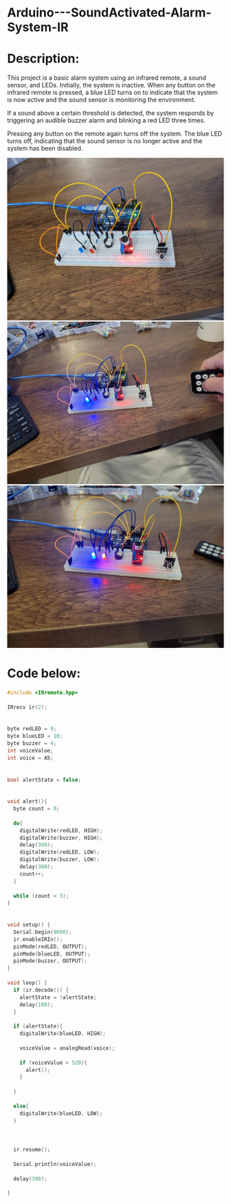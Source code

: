 # Arduino---SoundActivated-Alarm-System-IR

# Description:
This project is a basic alarm system using an infrared remote, a sound sensor, and LEDs. Initially, the system is inactive. When any button on the infrared remote is pressed, a blue LED turns on to indicate that the system is now active and the sound sensor is monitoring the environment.

If a sound above a certain threshold is detected, the system responds by triggering an audible buzzer alarm and blinking a red LED three times.

Pressing any button on the remote again turns off the system. The blue LED turns off, indicating that the sound sensor is no longer active and the system has been disabled.


![img1](arduino_project_alarm_IR_voice_sensor_PART1.jpg)
![img1](arduino_project_alarm_IR_voice_sensor_PART2.jpg)
![img1](arduino_project_alarm_IR_voice_sensor_PART3.jpg)


# Code below:

```cpp
#include <IRremote.hpp>

IRrecv ir(2);


byte redLED = 9;
byte blueLED = 10;
byte buzzer = 4;
int voiceValue;
int voice = A5;


bool alertState = false;


void alert(){
  byte count = 0;

  do{
    digitalWrite(redLED, HIGH);
    digitalWrite(buzzer, HIGH);
    delay(300);
    digitalWrite(redLED, LOW);
    digitalWrite(buzzer, LOW);
    delay(300);
    count++;
  }

  while (count < 3);
}


void setup() {
  Serial.begin(9600);
  ir.enableIRIn();
  pinMode(redLED, OUTPUT);
  pinMode(blueLED, OUTPUT);
  pinMode(buzzer, OUTPUT);
}

void loop() {
  if (ir.decode()) {
    alertState = !alertState;
    delay(100);
  }

  if (alertState){
    digitalWrite(blueLED, HIGH);

    voiceValue = analogRead(voice);

    if (voiceValue > 520){
      alert();
    }

  }

  else{
    digitalWrite(blueLED, LOW);
  }

  

  ir.resume();

  Serial.println(voiceValue);

  delay(300);

}
```

